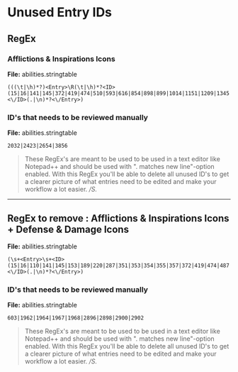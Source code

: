 # Unused Entry IDs
## RegEx

### Afflictions & Inspirations Icons
**File:** abilities.stringtable
```
(((\t|\h)*?)<Entry>\R(\t|\h)*?<ID>(15|16|141|145|372|419|474|510|593|616|854|898|899|1014|1151|1209|1345|1824|1825|1826|1845|1847|1855|1856|1857|1858|1859|1861|1862|1863|1864|1865|1974|1975|1984|1985|2025|2030|2031|2043|2078|2081|2147|2154|2202|2203|2204|2205|2206|2207|2208|2209|2210|2211|2212|2213|2214|2215|2216|2217|2218|2219|2221|2222|2381|2422|2624|2657|2715|2820|2824|2976|3194|3195|3216|3253|3359|3389|3524|3562|3583|3584|3585|3586|3587|3588|3589|3590|3591|3592|3593|3594|3658|3675|3795|3862|3869|3877|3879|3881|3883|3885|3889|3901|3903|3905|3907|3909|3915|3919|3923|3927|3929|3933|3935|3937|3967|4136|4141|4168|4170|4172|4311|4327|4386|4392|4394|4396|4398|4407|4409|4437|4474|4496|4577|4594|4595|4596|4604|4605|4635|4671|4683|4768|4769)<\/ID>(.|\n)*?<\/Entry>)
```
### ID's that needs to be reviewed manually
**File:** abilities.stringtable
```
2032|2423|2654|3856
```
> These RegEx's are meant to be used to be used in a text editor like Notepad++ and should be used with ". matches new line"-option enabled. With this RegEx you'll be able to delete all unused ID's to get a clearer picture of what entries need to be edited and make your workflow a lot easier. */S.*
---
## RegEx to remove : Afflictions & Inspirations Icons + Defense & Damage Icons
**File:** abilities.stringtable
```
(\s+<Entry>\s+<ID>(15|16|110|141|145|153|189|220|287|351|353|354|355|357|372|419|474|487|510|593|616|623|805|854|898|899|1014|1030|1031|1032|1151|1209|1258|1345|1493|1625|1636|1714|1789|1824|1825|1826|1845|1847|1855|1856|1857|1858|1859|1861|1862|1863|1864|1865|1941|1961|1963|1965|1966|1974|1975|1984|1985|2025|2030|2031|2043|2052|2053|2064|2065|2078|2081|2085|2147|2154|2171|2173|2202|2203|2204|2205|2206|2207|2208|2209|2210|2211|2212|2213|2214|2215|2216|2217|2218|2219|2221|2222|2346|2381|2422|2427|2444|2445|2451|2533|2624|2657|2704|2713|2715|2820|2824|2855|2868|2882|2895|2897|2899|2901|2976|3009|3097|3194|3195|3216|3249|3253|3359|3373|3389|3410|3422|3500|3504|3524|3541|3542|3543|3544|3562|3567|3569|3583|3584|3585|3586|3587|3588|3589|3590|3591|3592|3593|3594|3635|3637|3644|3648|3658|3675|3795|3808|3819|3862|3869|3879|3881|3889|3901|3905|3907|3909|3919|3923|3927|3929|3933|3935|3937|3967|4136|4141|4166|4168|4170|4172|4311|4327|4386|4392|4396|4398|4407|4409|4437|4474|4496|4577|4594|4595|4596|4604|4605|4635|4671|4683|4768|4769)<\/ID>(.|\n)*?<\/Entry>)
```
### ID's that needs to be reviewed manually
**File:** abilities.stringtable
```
603|1962|1964|1967|1968|2896|2898|2900|2902
```
> These RegEx's are meant to be used to be used in a text editor like Notepad++ and should be used with ". matches new line"-option enabled. With this RegEx you'll be able to delete all unused ID's to get a clearer picture of what entries need to be edited and make your workflow a lot easier. */S.*
